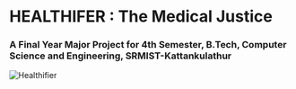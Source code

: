 # HEALTHIFER : The Medical Justice

### A Final Year Major Project for 4th Semester, B.Tech, Computer Science and Engineering, SRMIST-Kattankulathur

![Healthifier](https://user-images.githubusercontent.com/64016811/210102811-b6a25728-c211-4334-8c29-bfff3e60f19f.png)
